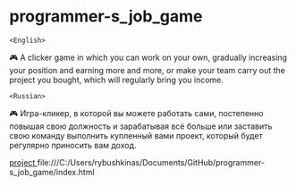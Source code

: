 # programmer-s_job_game

    <English>
🎮 A clicker game in which you can work on your own, gradually increasing your position and earning more and more, or make your team carry out the project you bought, which will regularly bring you income.

    <Russian>
🎮 Игра-кликер, в которой вы можете работать сами, постепенно повышая свою должность и зарабатывая всё больше или заставить свою команду выполнить купленный вами проект, который будет регулярно приносить вам доход.

<a href="file:///C:/Users/rybushkinas/Documents/GitHub/programmer-s_job_game/index.html"> project </a>
file:///C:/Users/rybushkinas/Documents/GitHub/programmer-s_job_game/index.html

